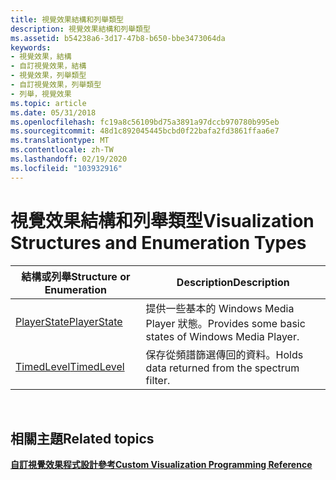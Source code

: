 ```yaml
---
title: 視覺效果結構和列舉類型
description: 視覺效果結構和列舉類型
ms.assetid: b54238a6-3d17-47b8-b650-bbe3473064da
keywords:
- 視覺效果，結構
- 自訂視覺效果，結構
- 視覺效果，列舉類型
- 自訂視覺效果，列舉類型
- 列舉，視覺效果
ms.topic: article
ms.date: 05/31/2018
ms.openlocfilehash: fc19a8c56109bd75a3891a97dccb970780b995eb
ms.sourcegitcommit: 48d1c892045445bcbd0f22bafa2fd3861ffaa6e7
ms.translationtype: MT
ms.contentlocale: zh-TW
ms.lasthandoff: 02/19/2020
ms.locfileid: "103932916"
---
```

# <a name="visualization-structures-and-enumeration-types"></a><span data-ttu-id="16f52-108">視覺效果結構和列舉類型</span><span class="sxs-lookup"><span data-stu-id="16f52-108">Visualization Structures and Enumeration Types</span></span>



| <span data-ttu-id="16f52-109">結構或列舉</span><span class="sxs-lookup"><span data-stu-id="16f52-109">Structure or Enumeration</span></span>       | <span data-ttu-id="16f52-110">Description</span><span class="sxs-lookup"><span data-stu-id="16f52-110">Description</span></span>                                         |
|--------------------------------|-----------------------------------------------------|
| [<span data-ttu-id="16f52-111">PlayerState</span><span class="sxs-lookup"><span data-stu-id="16f52-111">PlayerState</span></span>](/previous-versions/windows/desktop/api/effects/ne-effects-playerstate) | <span data-ttu-id="16f52-112">提供一些基本的 Windows Media Player 狀態。</span><span class="sxs-lookup"><span data-stu-id="16f52-112">Provides some basic states of Windows Media Player.</span></span> |
| [<span data-ttu-id="16f52-113">TimedLevel</span><span class="sxs-lookup"><span data-stu-id="16f52-113">TimedLevel</span></span>](/previous-versions/windows/desktop/api/effects/ns-effects-timedlevel)   | <span data-ttu-id="16f52-114">保存從頻譜篩選傳回的資料。</span><span class="sxs-lookup"><span data-stu-id="16f52-114">Holds data returned from the spectrum filter.</span></span>       |



 

## <a name="related-topics"></a><span data-ttu-id="16f52-115">相關主題</span><span class="sxs-lookup"><span data-stu-id="16f52-115">Related topics</span></span>

<dl> <dt>

[<span data-ttu-id="16f52-116">**自訂視覺效果程式設計參考**</span><span class="sxs-lookup"><span data-stu-id="16f52-116">**Custom Visualization Programming Reference**</span></span>](custom-visualization-programming-reference.md)
</dt> </dl>

 

 




